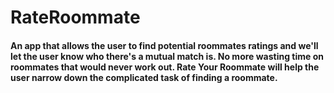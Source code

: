 # RateRoommate

#### An app that allows the user to find potential roommates ratings and we'll let the user know who there's a mutual match is. No more wasting time on roommates that would never work out. Rate Your Roommate will help the user narrow down the complicated task of finding a roommate.

